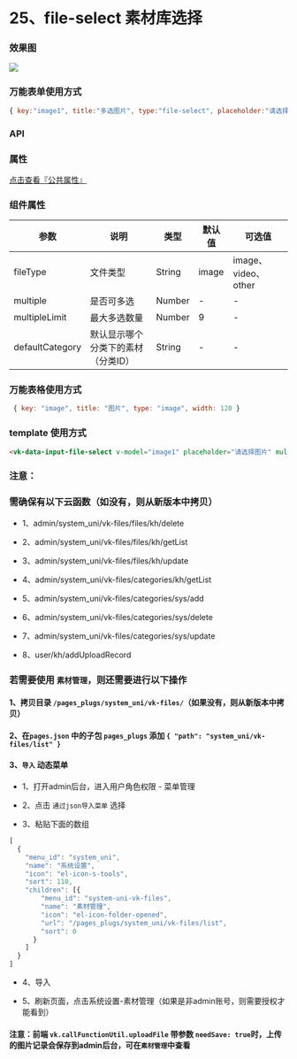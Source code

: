 # 25、file-select 素材库选择

### 效果图
![](https://vkceyugu.cdn.bspapp.com/VKCEYUGU-cf0c5e69-620c-4f3c-84ab-f4619262939f/0ca12bfc-703e-4662-98b8-068ed01e4fac.png)
### 万能表单使用方式
```js
{ key:"image1", title:"多选图片", type:"file-select", placeholder:"请选择图片", fileType:"image", multiple:true, multipleLimit:6 }
```

### API

### 属性

[点击查看『公共属性』](https://vkdoc.fsq.pub/admin/components/0%E3%80%81public.html)

### 组件属性

| 参数             | 说明                           | 类型    | 默认值  | 可选值 |
|------------------|-------------------------------|---------|--------|-------|
| fileType            | 文件类型 | String  | image | image、video、other |
| multiple            | 是否可多选 | Number  | - | -  |
| multipleLimit            | 最大多选数量 | Number  | 9 | -  |
| defaultCategory            | 默认显示哪个分类下的素材（分类ID） | String  | - | - |

### 万能表格使用方式

```js
 { key: "image", title: "图片", type: "image", width: 120 }
```


### template 使用方式
```html
<vk-data-input-file-select v-model="image1" placeholder="请选择图片" multiple :multiple-limit="9" file-type="image"></vk-data-input-file-select>
```

### 注意：
### 需确保有以下云函数（如没有，则从新版本中拷贝）
* 1、admin/system_uni/vk-files/files/kh/delete

* 2、admin/system_uni/vk-files/files/kh/getList

* 3、admin/system_uni/vk-files/files/kh/update

* 4、admin/system_uni/vk-files/categories/kh/getList

* 5、admin/system_uni/vk-files/categories/sys/add

* 6、admin/system_uni/vk-files/categories/sys/delete

* 7、admin/system_uni/vk-files/categories/sys/update

* 8、user/kh/addUploadRecord


### 若需要使用 `素材管理`，则还需要进行以下操作
#### 1、拷贝目录 `/pages_plugs/system_uni/vk-files/`（如果没有，则从新版本中拷贝）

#### 2、在`pages.json` 中的子包 `pages_plugs` 添加 `{ "path": "system_uni/vk-files/list" }`

#### 3、`导入` 动态菜单

* 1、打开admin后台，进入用户角色权限 - 菜单管理 

* 2、点击 `通过json导入菜单` 选择

* 3、粘贴下面的数组

```js
[
  {
    "menu_id": "system_uni",
    "name": "系统设置",
    "icon": "el-icon-s-tools",
    "sort": 110,
    "children": [{
        "menu_id": "system-uni-vk-files",
        "name": "素材管理",
        "icon": "el-icon-folder-opened",
        "url": "/pages_plugs/system_uni/vk-files/list",
        "sort": 0
      }
    ]
  }
]
```

* 4、导入

* 5、刷新页面，点击系统设置-素材管理（如果是非admin账号，则需要授权才能看到）

#### 注意：前端 `vk.callFunctionUtil.uploadFile` 带参数 `needSave: true`时，上传的图片记录会保存到admin后台，可在`素材管理`中查看